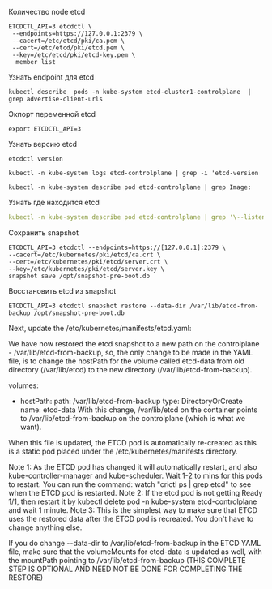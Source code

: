 Количество node etcd
```console
ETCDCTL_API=3 etcdctl \
 --endpoints=https://127.0.0.1:2379 \
 --cacert=/etc/etcd/pki/ca.pem \
 --cert=/etc/etcd/pki/etcd.pem \
 --key=/etc/etcd/pki/etcd-key.pem \
  member list
```
Узнать endpoint для etcd
```console
kubectl describe  pods -n kube-system etcd-cluster1-controlplane  | grep advertise-client-urls
```
Экпорт переменной etcd
```console
export ETCDCTL_API=3
```
Узнать версию etcd
```console
etcdctl version
```
```console
kubectl -n kube-system logs etcd-controlplane | grep -i 'etcd-version
```
```console
kubectl -n kube-system describe pod etcd-controlplane | grep Image:
```
Узнать где находится etcd
```yaml
kubectl -n kube-system describe pod etcd-controlplane | grep '\--listen-client-urls'
```
Сохранить snapshot
```console
ETCDCTL_API=3 etcdctl --endpoints=https://[127.0.0.1]:2379 \
--cacert=/etc/kubernetes/pki/etcd/ca.crt \
--cert=/etc/kubernetes/pki/etcd/server.crt \
--key=/etc/kubernetes/pki/etcd/server.key \
snapshot save /opt/snapshot-pre-boot.db
```
Восстановить etcd из snapshot
```console
ETCDCTL_API=3 etcdctl snapshot restore --data-dir /var/lib/etcd-from-backup /opt/snapshot-pre-boot.db
```
Next, update the /etc/kubernetes/manifests/etcd.yaml:

We have now restored the etcd snapshot to a new path on the controlplane - /var/lib/etcd-from-backup, so, the only change to be made in the YAML file, is to change the hostPath for the volume called etcd-data from old directory (/var/lib/etcd) to the new directory (/var/lib/etcd-from-backup).

  volumes:
  - hostPath:
      path: /var/lib/etcd-from-backup
      type: DirectoryOrCreate
    name: etcd-data
With this change, /var/lib/etcd on the container points to /var/lib/etcd-from-backup on the controlplane (which is what we want).

When this file is updated, the ETCD pod is automatically re-created as this is a static pod placed under the /etc/kubernetes/manifests directory.



Note 1: As the ETCD pod has changed it will automatically restart, and also kube-controller-manager and kube-scheduler. Wait 1-2 to mins for this pods to restart. You can run the command: watch "crictl ps | grep etcd" to see when the ETCD pod is restarted.
Note 2: If the etcd pod is not getting Ready 1/1, then restart it by kubectl delete pod -n kube-system etcd-controlplane and wait 1 minute.
Note 3: This is the simplest way to make sure that ETCD uses the restored data after the ETCD pod is recreated. You don't have to change anything else.


If you do change --data-dir to /var/lib/etcd-from-backup in the ETCD YAML file, make sure that the volumeMounts for etcd-data is updated as well, with the mountPath pointing to /var/lib/etcd-from-backup (THIS COMPLETE STEP IS OPTIONAL AND NEED NOT BE DONE FOR COMPLETING THE RESTORE)
